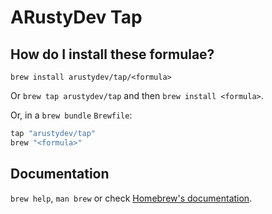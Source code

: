 # ARustyDev Tap

## How do I install these formulae?

`brew install arustydev/tap/<formula>`

Or `brew tap arustydev/tap` and then `brew install <formula>`.

Or, in a `brew bundle` `Brewfile`:

```ruby
tap "arustydev/tap"
brew "<formula>"
```

## Documentation

`brew help`, `man brew` or check [Homebrew's documentation](https://docs.brew.sh).
